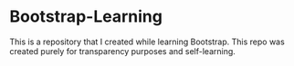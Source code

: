 # Bootstrap-Learning
This is a repository that I created while learning Bootstrap. This repo was created purely for transparency purposes and self-learning.
